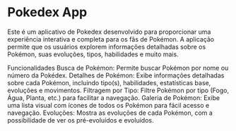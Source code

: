 <h1>Pokedex App</h1>
Este é um aplicativo de Pokedex desenvolvido para proporcionar uma experiência interativa e completa para os fãs de Pokémon. A aplicação permite que os usuários explorem informações detalhadas sobre os Pokémon, suas evoluções, tipos, habilidades e muito mais.

Funcionalidades
Busca de Pokémon: Permite buscar Pokémon por nome ou número da Pokédex.
Detalhes de Pokémon: Exibe informações detalhadas sobre cada Pokémon, incluindo tipo(s), habilidades, estatísticas base, evoluções e movimentos.
Filtragem por Tipo: Filtre Pokémon por tipo (Fogo, Água, Planta, etc.) para facilitar a navegação.
Galeria de Pokémon: Exibe uma lista visual com ícones de todos os Pokémon para fácil acesso e navegação.
Evoluções: Mostra as evoluções de cada Pokémon, com a possibilidade de ver os pré-evoluídos e evoluídos.
